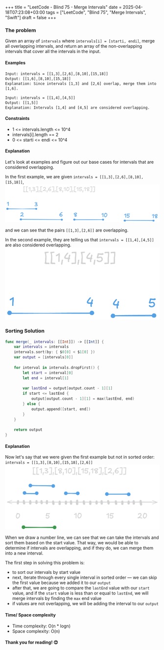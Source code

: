 +++
title = "LeetCode - Blind 75 - Merge Intervals"
date = 2025-04-18T07:23:08+03:00
tags = ["LeetCode", "Blind 75", "Merge Intervals", "Swift"]
draft = false
+++

### The problem  
Given an array of `intervals` where `intervals[i] = [starti, endi]`, merge all overlapping intervals, and return an array of the non-overlapping intervals that cover all the intervals in the input.

#### Examples

``` 
Input: intervals = [[1,3],[2,6],[8,10],[15,18]]
Output: [[1,6],[8,10],[15,18]]
Explanation: Since intervals [1,3] and [2,6] overlap, merge them into [1,6].
```

```
Input: intervals = [[1,4],[4,5]]
Output: [[1,5]]
Explanation: Intervals [1,4] and [4,5] are considered overlapping.
```

#### Constraints  
* 1 <= intervals.length <= 10^4  
* intervals[i].length == 2  
* 0 <= starti <= endi <= 10^4  

#### Explanation  
Let's look at examples and figure out our base cases for intervals that are considered overlapping.

In the first example, we are given `intervals = [[1,3],[2,6],[8,10],[15,18]]`,  
![alt image](images/56.png#center)

and we can see that the pairs `[[1,3],[2,6]]` are overlapping.

In the second example, they are telling us that `intervals = [[1,4],[4,5]]` are also considered overlapping.  
![alt image](images/56-1.png#center)

### Sorting Solution  
``` swift 
func merge(_ intervals: [[Int]]) -> [[Int]] {
    var intervals = intervals
    intervals.sort(by: { $0[0] < $1[0] })
    var output = [intervals[0]]

    for interval in intervals.dropFirst() {
        let start = interval[0]
        let end = interval[1]

        var lastEnd = output[output.count - 1][1]
        if start <= lastEnd {
            output[output.count - 1][1] = max(lastEnd, end)
        } else {
            output.append([start, end])
        }
    }

    return output
}
```

#### Explanation  
Now let's say that we were given the first example but not in sorted order: `intervals = [[1,3],[8,10],[15,18],[2,6]]`  
![alt image](images/56-2.png#center)

When we draw a number line, we can see that we can take the intervals and sort them based on the start value. That way, we would be able to determine if intervals are overlapping, and if they do, we can merge them into a new interval.

The first step in solving this problem is:  
- to sort our intervals by start value  
- next, iterate through every single interval in sorted order — we can skip the first value because we added it to our `output`
- after that, we are going to compare the `lastEnd` value with our `start` value, and if the `start` value is less than or equal to `lastEnd`, we will merge intervals by finding the `max` end value  
- if values are not overlapping, we will be adding the interval to our `output`  

#### Time/ Space complexity  
* Time complexity: O(n * logn)  
* Space complexity: O(n)

#### Thank you for reading! 😊
